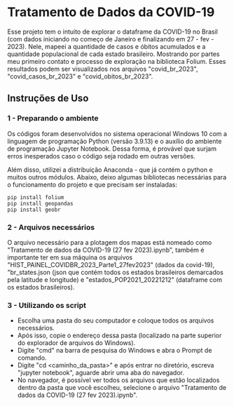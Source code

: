 # Tratamento de Dados da COVID-19

Esse projeto tem o intuito de explorar o dataframe da COVID-19 no Brasil (com dados iniciando no começo de Janeiro e finalizando em 27 - fev - 2023).
Nele, mapeei a quantidade de casos e óbitos acumulados e a quantidade populacional de cada estado brasileiro. Mostrando por partes meu primeiro contato e processo de exploração na biblioteca Folium.
Esses resultados podem ser visualizados nos arquivos "covid_br_2023", "covid_casos_br_2023" e "covid_obitos_br_2023".

## Instruções de Uso
### 1 - Preparando o ambiente
Os códigos foram desenvolvidos no sistema operacional Windows 10 com a linguagem de programação Python (versão 3.9.13) e o auxílio do ambiente de programação Jupyter Notebook. Dessa forma, é provável que surjam erros inesperados caso o código seja rodado em outras versões.

Além disso, utilizei a distribuição Anaconda - que já contém o python e muitos outros módulos. Abaixo, deixo algumas bibliotecas necessárias para o funcionamento do projeto e que precisam ser instaladas:

    pip install folium
    pip install geopandas
    pip install geobr

### 2 - Arquivos necessários
O arquivo necessário para a plotagem dos mapas está nomeado como "Tratamento de dados da COVID-19 (27 fev 2023).ipynb", também é importante ter em sua máquina os arquivos "HIST_PAINEL_COVIDBR_2023_Parte1_27fev2023" (dados da covid-19), "br_states.json (json que contém todos os estados brasileiros demarcados pela latitude e longitude) e "estados_POP2021_20221212" (dataframe com os estados brasileiros).


### 3 - Utilizando os script
* Escolha uma pasta do seu computador e coloque todos os arquivos necessários.
* Após isso, copie o endereço dessa pasta (localizado na parte superior do explorador de arquivos do Windows).
* Digite "cmd" na barra de pesquisa do Windows e abra o Prompt de comando. 
* Digite "cd <caminho_da_pasta>" e após entrar no diretório, escreva "jupyter notebook", aguarde abrir uma aba do navegador.
* No navegador, é possível ver todos os arquivos que estão localizados dentro da pasta que você escolheu, selecione o arquivo "Tratamento de dados da COVID-19 (27 fev 2023).ipynb".

